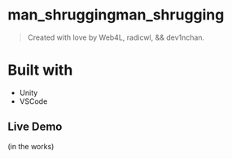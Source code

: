 
# man_shruggingman_shrugging

> Created with love by Web4L, radicwl, && dev1nchan.

# Built with

- Unity
- VSCode

## Live Demo

(in the works)
